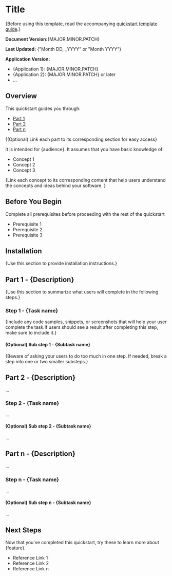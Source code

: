 # Title

{Before using this template, read the accompanying [quickstart template guide](about-quickstarts.md).}

**Document Version:**{MAJOR.MINOR.PATCH} 

**Last Updated:** {"Month DD, _YYYY" or "Month YYYY"}   

**Application Version:**   

* {Application 1}: {MAJOR.MINOR.PATCH}
* {Application 2}: {MAJOR.MINOR.PATCH} or later
* ...

## Overview

This quickstart guides you through:
* [Part 1](#part-1-description)
* [Part 2](#part-2-description)
* [Part n](#part-n-description)

{(Optional) Link each part to its corresponding section for easy access}

It is intended for {audience}. It assumes that you have basic knowledge of: 
* Concept 1
* Concept 2
* Concept 3 

{Link each concept to its corresponding content that help users understand the concepts and ideas behind your software. }

## Before You Begin

Complete all prerequisites before proceeding with the rest of the quickstart

* Prerequisite 1
* Prerequisite 2
* Prerequisite 3
 
## Installation 

{Use this section to provide installation instructions.} 

## Part 1 - {Description}

{Use this section to summarize what users will complete in the following steps.}

### Step 1 - {Task name}

{Include any code samples, snippets, or screenshots that will help your user complete the task.If users should see a result after 
completing this step, make sure to include it.}

#### (Optional) Sub step 1 - {Subtask name}

{Beware of asking your users to do too much in one step. If needed, break a step into one or two smaller substeps.}

## Part 2 - {Description}

...

### Step 2 - {Task name}

...

#### (Optional) Sub step 2 - {Subtask name}

...


## Part n - {Description}

...

### Step n - {Task name}

...

#### (Optional) Sub step n - {Subtask name}

...



## Next Steps

Now that you've completed this quickstart, try these to learn more about {feature}. 
* Reference Link 1
* Reference Link 2
* Reference Link n

